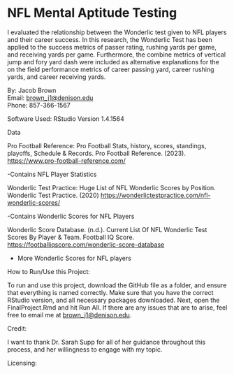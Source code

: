 # NFL Mental Aptitude Testing
I evaluated the relationship between the Wonderlic test given to NFL players and their career success. In this research, the Wonderlic Test has been applied to the success metrics of passer rating, rushing yards per game, and receiving yards per game. Furthermore, the combine metrics of vertical jump and fory yard dash were included as alternative explanations for the on the field performance metrics of career passing yard, career rushing yards, and career receiving yards.

By: Jacob Brown \
Email: brown_j1@denison.edu \
Phone: 857-366-1567 

Software Used: RStudio Version 1.4.1564 

Data

Pro Football Reference: Pro Football Stats, history, scores, standings, playoffs, Schedule & Records. Pro Football Reference. (2023). https://www.pro-football-reference.com/ 

-Contains NFL Player Statistics

Wonderlic Test Practice: Huge List of NFL Wonderlic Scores by Position. Wonderlic Test Practice. (2020) https://wonderlictestpractice.com/nfl-wonderlic-scores/

-Contains Wonderlic Scores for NFL Players

Wonderlic Score Database. (n.d.). Current List Of NFL Wonderlic Test Scores By Player & Team. Football IQ Score. https://footballiqscore.com/wonderlic-score-database

- More Wonderlic Scores for NFL players

How to Run/Use this Project:

To run and use this project, download the GitHub file as a folder, and ensure that everything is named correctly. Make sure that you have the correct RStudio version, and all necessary packages downloaded. Next, open the FinalProject.Rmd and hit Run All. If there are any issues that are to arise, feel free to email me at brown_j1@denison.edu.

Credit: 

I want to thank Dr. Sarah Supp for all of her guidance throughout this process, and her willingness to engage with my topic.

Licensing:







